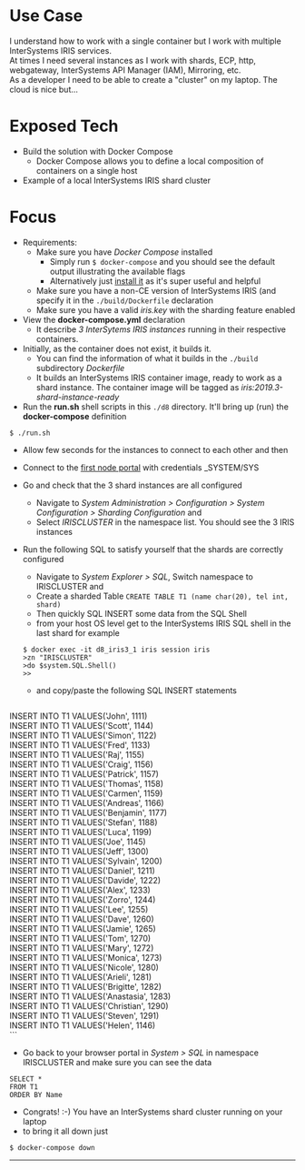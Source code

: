 # Use Case
I understand how to work with a single container but I work with multiple InterSystems IRIS services.  
At times I need several instances as I work with shards, ECP, http, webgateway, InterSystems API Manager (IAM), Mirroring, etc.    
As a developer I need to be able to create a "cluster" on my laptop. The cloud is nice but...

# Exposed Tech
+ Build the solution with Docker Compose
	+ Docker Compose allows you to define a local composition of containers on a single host
+ Example of a local InterSystems IRIS shard cluster

# Focus
+ Requirements:
	+ Make sure you have *Docker Compose* installed
		+ Simply run ```$ docker-compose``` and you should see the default output illustrating the available flags
		+ Alternatively just [install it](https://docs.docker.com/compose/install/) as it's super useful and helpful
	+ Make sure you have a non-CE version of InterSystems IRIS (and specify it in the ```./build/Dockerfile``` declaration
	+ Make sure you have a valid *iris.key* with the sharding feature enabled
+ View the **docker-compose.yml** declaration
	+ It describe *3 InterSytems IRIS instances* running in their respective containers.
+ Initially, as the container does not exist, it builds it.
	+ You can find the information of what it builds in the ```./build``` subdirectory *Dockerfile*
	+ It builds an InterSystems IRIS container image, ready to work as a shard instance. The container image will be tagged as *iris:2019.3-shard-instance-ready*
+ Run the **run.sh** shell scripts in this ```./d8``` directory. It'll bring up (run) the **docker-compose** definition  

```
$ ./run.sh
```

+ Allow few seconds for the instances to connect to each other and then
+ Connect to the [first node portal](http://localhost:9012/csp/sys/utilhome.csp) with credentials _SYSTEM/SYS
+ Go and check that the 3 shard instances are all configured
	+ Navigate to *System Administration > Configuration > System Configuration > Sharding Configuration* and
	+ Select *IRISCLUSTER* in the namespace list. You should see the 3 IRIS instances
+ Run the following SQL to satisfy yourself that the shards are correctly configured
	+ Navigate to *System Explorer > SQL*, Switch namespace to IRISCLUSTER and 
	+ Create a sharded Table ```CREATE TABLE T1 (name char(20), tel int, shard)```  
	+ Then quickly SQL INSERT some data from the SQL Shell
	+ from your host OS level get to the InterSystems IRIS SQL shell in the last shard for example  
	
	```
	$ docker exec -it d8_iris3_1 iris session iris
	>zn "IRISCLUSTER"
	>do $system.SQL.Shell()
	>>
	```
	+ and copy/paste the following SQL INSERT statements
	
	```   
INSERT INTO T1 VALUES('John', 1111)  
INSERT INTO T1 VALUES('Scott', 1144)  
INSERT INTO T1 VALUES('Simon', 1122)  
INSERT INTO T1 VALUES('Fred', 1133)  
INSERT INTO T1 VALUES('Raj', 1155)  
INSERT INTO T1 VALUES('Craig', 1156)  
INSERT INTO T1 VALUES('Patrick', 1157)  
INSERT INTO T1 VALUES('Thomas', 1158)  
INSERT INTO T1 VALUES('Carmen', 1159)  
INSERT INTO T1 VALUES('Andreas', 1166)  
INSERT INTO T1 VALUES('Benjamin', 1177)  
INSERT INTO T1 VALUES('Stefan', 1188)  
INSERT INTO T1 VALUES('Luca', 1199)  
INSERT INTO T1 VALUES('Joe', 1145)  
INSERT INTO T1 VALUES('Jeff', 1300)  
INSERT INTO T1 VALUES('Sylvain', 1200)  
INSERT INTO T1 VALUES('Daniel', 1211)  
INSERT INTO T1 VALUES('Davide', 1222)  
INSERT INTO T1 VALUES('Alex', 1233)  
INSERT INTO T1 VALUES('Zorro', 1244)  
INSERT INTO T1 VALUES('Lee', 1255)  
INSERT INTO T1 VALUES('Dave', 1260)  
INSERT INTO T1 VALUES('Jamie', 1265)  
INSERT INTO T1 VALUES('Tom', 1270)  
INSERT INTO T1 VALUES('Mary', 1272)  
INSERT INTO T1 VALUES('Monica', 1273)  
INSERT INTO T1 VALUES('Nicole', 1280)  
INSERT INTO T1 VALUES('Arieli', 1281)  
INSERT INTO T1 VALUES('Brigitte', 1282)  
INSERT INTO T1 VALUES('Anastasia', 1283)  
INSERT INTO T1 VALUES('Christian', 1290)  
INSERT INTO T1 VALUES('Steven', 1291)  
INSERT INTO T1 VALUES('Helen', 1146)  
	```
+ Go back to your browser portal in *System > SQL* in namespace IRISCLUSTER and make sure you can see the data  

```
SELECT *
FROM T1
ORDER BY Name
```
+ Congrats! :-) You have an InterSystems shard cluster running on your laptop
+ to bring it all down just  

```
$ docker-compose down
```
---
